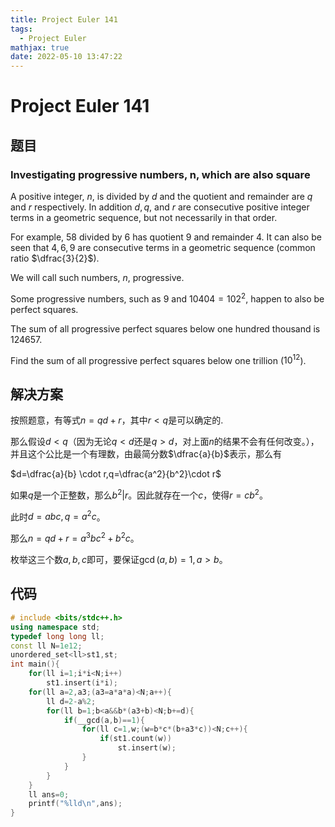 ```yaml
---
title: Project Euler 141
tags:
  - Project Euler
mathjax: true
date: 2022-05-10 13:47:22
---
```


<escape><!-- more --></escape>

# Project Euler 141

## 题目

### Investigating progressive numbers, n, which are also square

A positive integer, $n$, is divided by $d$ and the quotient and remainder are $q$ and $r$ respectively. In addition $d, q$, and $r$ are consecutive positive integer terms in a geometric sequence, but not necessarily in that order.

For example, $58$ divided by $6$ has quotient $9$ and remainder $4$. It can also be seen that $4, 6, 9$ are consecutive terms in a geometric sequence (common ratio $\dfrac{3}{2}$).

We will call such numbers, $n$, progressive.

Some progressive numbers, such as $9$ and $10404 = 102^2$, happen to also be perfect squares.

The sum of all progressive perfect squares below one hundred thousand is $124657$.

Find the sum of all progressive perfect squares below one trillion ($10^{12}$).

## 解决方案

按照题意，有等式$n=qd+r$，其中$r< q$是可以确定的.

那么假设$d< q$（因为无论$q<d$还是$q>d$，对上面$n$的结果不会有任何改变。），并且这个公比是一个有理数，由最简分数$\dfrac{a}{b}$表示，那么有

$d=\dfrac{a}{b} \cdot r,q=\dfrac{a^2}{b^2}\cdot r$

如果$q$是一个正整数，那么$b^2|r$。因此就存在一个$c$，使得$r=cb^2$。

此时$d=abc,q=a^2c$。

那么$n=qd+r=a^3bc^2+b^2c$。

枚举这三个数$a,b,c$即可，要保证$\gcd(a,b)=1,a>b$。

## 代码

```C++
# include <bits/stdc++.h>
using namespace std;
typedef long long ll;
const ll N=1e12;
unordered_set<ll>st1,st;
int main(){
    for(ll i=1;i*i<N;i++)
        st1.insert(i*i);
    for(ll a=2,a3;(a3=a*a*a)<N;a++){
        ll d=2-a%2;
        for(ll b=1;b<a&&b*(a3+b)<N;b+=d){
            if(__gcd(a,b)==1){
                for(ll c=1,w;(w=b*c*(b+a3*c))<N;c++){
                    if(st1.count(w))
                        st.insert(w);
                }
            }
        }
    }
    ll ans=0;
    printf("%lld\n",ans);
}

```
